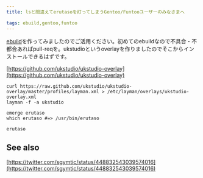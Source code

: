 ```yaml
---
title: lsと間違えてerutasoを打ってしまうGentoo/Funtooユーザーのみなさまへ

tags: ebuild,gentoo,funtoo
---
```


[ebuild](https://github.com/ukstudio/ukstudio-overlay/tree/master/app-shells/erutaso/)を作ってみましたのでご活用ください。初めてのebuildなので不具合・不都合あればpull-reqを。ukstudioというoverlayを作りましたのでそこからインストールできるはずです。

[https://github.com/ukstudio/ukstudio-overlay](https://github.com/ukstudio/ukstudio-overlay)

```shell
curl https://raw.github.com/ukstudio/ukstudio-overlay/master/profiles/layman.xml > /etc/layman/overlays/ukstudio-overlay.xml
layman -f -a ukstudio

emerge erutaso
which erutaso #=> /usr/bin/erutaso

erutaso
```

## See also

[https://twitter.com/sgymtic/status/448832543039574016](https://twitter.com/sgymtic/status/448832543039574016)
